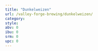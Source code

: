 ```yaml
---
title: "Dunkelweizen"
url: /valley-forge-brewing/dunkelweizen/
category: 
style: 
abv: 0
ibu: 0
srm: 0
upc: 0
---
```


